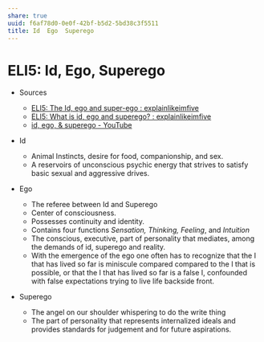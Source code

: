 ```yaml
---
share: true
uuid: f6af78d0-0e0f-42bf-b5d2-5bd38c3f5511
title: Id  Ego  Superego
---
```

# ELI5: Id, Ego, Superego
*   Sources
    *   [ELI5: The Id, ego and super-ego : explainlikeimfive](https://old.reddit.com/r/explainlikeimfive/comments/o6beh/eli5_the_id_ego_and_superego/)
    *   [ELI5: What is id, ego and superego? : explainlikeimfive](https://old.reddit.com/r/explainlikeimfive/comments/akdrpt/eli5_what_is_id_ego_and_superego/)
    *   [id, ego, & superego - YouTube](https://www.youtube.com/watch?v=WRtItnRRV1M)
*   Id
    *   Animal Instincts, desire for food, companionship, and sex.
    *   A reservoirs of unconscious psychic energy that strives to satisfy basic sexual and aggressive drives.
*   Ego
    *   The referee between Id and Superego
    *   Center of consciousness. 
    *   Possesses continuity and identity.
    *   Contains four functions _Sensation, Thinking, Feeling_, and _Intuition_
    *   The conscious, executive, part of personality that mediates, among the demands of id, superego and reality.
    *   With the emergence of the ego one often has to recognize that the I that has lived so far is miniscule compared compared to the I that is possible, or that the I that has lived so far is a false I, confounded with false expectations trying to live life backside front.
    
*   Superego
    *   The angel on our shoulder whispering to do the write thing
    *   The part of personality that represents internalized ideals and provides standards for judgement and for future aspirations.
